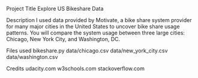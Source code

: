 Project Title
Explore US Bikeshare Data

Description
I used data provided by Motivate, a bike share system provider for many major cities in the United States
to uncover bike share usage patterns. You will compare the system usage between three large cities:
Chicago, New York City, and Washington, DC.

Files used
bikeshare.py
data/chicago.csv
data/new_york_city.csv
data/washington.csv

Credits
udacity.com
w3schools.com
stackoverflow.com
